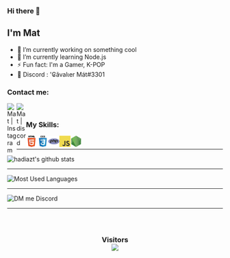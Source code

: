 ### Hi there 👋

## I'm Mat
- 🔭 I’m currently working on something cool
- 🌱 I’m currently learning  Node.js
- ⚡ Fun fact: I'm a Gamer, K-POP
- 👯 Discord : '₢ãvalιer Mát#3301


### Contact me:

[<img align="left" alt="Mat | Instagram" width="22px" src="https://cdn.jsdelivr.net/npm/simple-icons@v3/icons/instagram.svg" />][instagram]
[<img align="left" alt="Mat | discord" width="22px" src="https://cdn.jsdelivr.net/npm/simple-icons@v3/icons/discord.svg" />][discord]

<br />

### My Skills:

[<img align="left" alt="HTML" title="HTML" width="26px" src="https://raw.githubusercontent.com/github/explore/80688e429a7d4ef2fca1e82350fe8e3517d3494d/topics/html/html.png" />][github]
[<img align="left" alt="CSS" title="CSS" width="26px" src="https://raw.githubusercontent.com/github/explore/80688e429a7d4ef2fca1e82350fe8e3517d3494d/topics/css/css.png" />][github]
[<img align="left" alt="PHP" title="PHP" width="26px" src="https://raw.githubusercontent.com/github/explore/80688e429a7d4ef2fca1e82350fe8e3517d3494d/topics/php/php.png" />][github]
[<img align="left" alt="JavaScript" title="JavaScript" width="26px" src="https://raw.githubusercontent.com/github/explore/80688e429a7d4ef2fca1e82350fe8e3517d3494d/topics/javascript/javascript.png" />][github]
[<img align="left" alt="Node.js" title="Node.js" width="26px" src="https://raw.githubusercontent.com/github/explore/80688e429a7d4ef2fca1e82350fe8e3517d3494d/topics/nodejs/nodejs.png" />][github]

<br />

---

![hadiazt's github stats](https://github-readme-stats.vercel.app/api?username=matmaz1382&show_icons=true&theme=radical)

---

![Most Used Languages](https://github-readme-stats.vercel.app/api/top-langs/?username=matmaz1382&layout=compact&theme=radical)

---

![DM me Discord](https://discord.c99.nl/widget/theme-2/451679643595177994.png)
    
[github]: https://github.com/matmaz1382
[Instagram]: https://www.instagram.com/mat_.xp/
[Server]: https://discord.gg/cicada
[discord]: https://dsc.bio/thexp

---

<h3 align="center"> 
<br>
<br>
Visitors<br>
<img src="https://profile-counter.glitch.me/matmaz1382/count.svg" />
</h3>
<br>
<br>  
